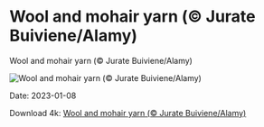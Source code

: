 # Wool and mohair yarn (© Jurate Buiviene/Alamy)

Wool and mohair yarn (© Jurate Buiviene/Alamy)

![Wool and mohair yarn (© Jurate Buiviene/Alamy)](https://bing.com/th?id=OHR.Mohair_EN-US4379797092_UHD.jpg&w=1024&h=576)

Date: 2023-01-08

Download 4k: [Wool and mohair yarn (© Jurate Buiviene/Alamy)](https://bing.com/th?id=OHR.Mohair_EN-US4379797092_UHD.jpg)

